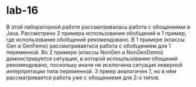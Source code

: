 # lab-16
В этой лабораторной работе рассматривалась работа с обощениями в Java. Рассмотрено 2 примера использования обобщений и 1 пример, где использование обобщений рекомендовано.
В 1 примере (классы Gen и GenFemo) рассматриваетися работа с обобщением для 1 переменной.
Во 2 примере (классы NonGen и NonGenDemo) демонстрируется ситуация, в которой испошльзование обощений рекомендовано, поскольку иначе не исключена ситуация неверной интерпретации типа переменной.
3 прмер аналогичен 1, но в нём рассматривается работа уже с обощениемя для 2-х типов.
